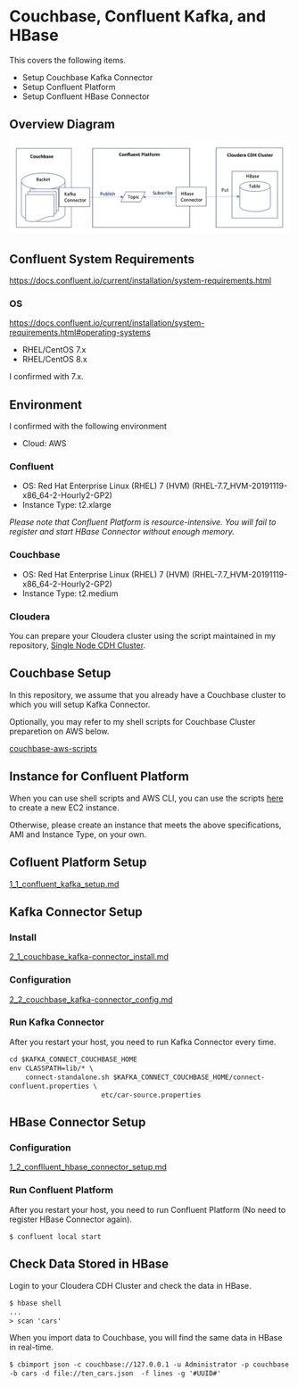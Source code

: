 # Couchbase, Confluent Kafka, and HBase

This covers the following items.
- Setup Couchbase Kafka Connector
- Setup Confluent Platform
- Setup Confluent HBase Connector

## Overview Diagram

![Overview Diagram](./images/cb_confluent_hbase_diagram.jpg)

## Confluent System Requirements

https://docs.confluent.io/current/installation/system-requirements.html

### OS
https://docs.confluent.io/current/installation/system-requirements.html#operating-systems

- RHEL/CentOS 7.x
- RHEL/CentOS 8.x

I confirmed with 7.x.

## Environment
I confirmed with the following environment

- Cloud: AWS

### Confluent
- OS: Red Hat Enterprise Linux (RHEL) 7 (HVM) (RHEL-7.7_HVM-20191119-x86_64-2-Hourly2-GP2)
- Instance Type: t2.xlarge

*Please note that Confluent Platform is resource-intensive. You will fail to register and start HBase Connector without enough memory.*

### Couchbase
- OS: Red Hat Enterprise Linux (RHEL) 7 (HVM) (RHEL-7.7_HVM-20191119-x86_64-2-Hourly2-GP2)
- Instance Type: t2.medium

### Cloudera

You can prepare your Cloudera cluster using the script maintained in my repository, [Single Node CDH Cluster](https://github.com/YoshiyukiKono/SingleNodeCDHCluster).

## Couchbase Setup

In this repository, we assume that you already have a Couchbase cluster to which you will setup Kafka Connector.

Optionally, you may refer to my shell scripts for Couchbase Cluster preparetion on AWS below.

[couchbase-aws-scripts](https://github.com/YoshiyukiKono/couchbase-aws-scripts)

## Instance for Confluent Platform

When you can use shell scripts and AWS CLI, you can use the scripts [here](./scripts/) to create a new EC2 instance.

Otherwise, please create an instance that meets the above specifications, AMI and Instance Type, on your own.

## Cofluent Platform Setup

[1_1_confluent_kafka_setup.md](1_1_confluent_kafka_setup.md)

## Kafka Connector Setup

### Install

[2_1_couchbase_kafka-connector_install.md](2_1_couchbase_kafka-connector_install.md)

### Configuration

[2_2_couchbase_kafka-connector_config.md](2_2_couchbase_kafka-connector_config.md)

### Run Kafka Connector

After you restart your host, you need to run Kafka Connector every time.
```
cd $KAFKA_CONNECT_COUCHBASE_HOME
env CLASSPATH=lib/* \
    connect-standalone.sh $KAFKA_CONNECT_COUCHBASE_HOME/connect-confluent.properties \
                       etc/car-source.properties
```

## HBase Connector Setup

### Configuration

[1_2_conflluent_hbase_connector_setup.md](1_2_conflluent_hbase_connector_setup.md)


### Run Confluent Platform

After you restart your host, you need to run Confluent Platform (No need to register HBase Connector again).
```
$ confluent local start
```

## Check Data Stored in HBase

Login to your Cloudera CDH Cluster and check the data in HBase.

```
$ hbase shell
...
> scan 'cars'
```
When you import data to Couchbase, you will find the same data in HBase in real-time.

```
$ cbimport json -c couchbase://127.0.0.1 -u Administrator -p couchbase -b cars -d file://ten_cars.json  -f lines -g '#UUID#'
```
